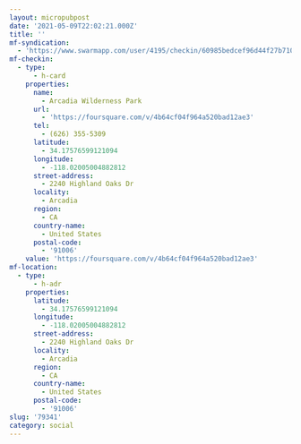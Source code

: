 ```yaml
---
layout: micropubpost
date: '2021-05-09T22:02:21.000Z'
title: ''
mf-syndication:
  - 'https://www.swarmapp.com/user/4195/checkin/60985bedcef96d44f27b7109'
mf-checkin:
  - type:
      - h-card
    properties:
      name:
        - Arcadia Wilderness Park
      url:
        - 'https://foursquare.com/v/4b64cf04f964a520bad12ae3'
      tel:
        - (626) 355-5309
      latitude:
        - 34.17576599121094
      longitude:
        - -118.02005004882812
      street-address:
        - 2240 Highland Oaks Dr
      locality:
        - Arcadia
      region:
        - CA
      country-name:
        - United States
      postal-code:
        - '91006'
    value: 'https://foursquare.com/v/4b64cf04f964a520bad12ae3'
mf-location:
  - type:
      - h-adr
    properties:
      latitude:
        - 34.17576599121094
      longitude:
        - -118.02005004882812
      street-address:
        - 2240 Highland Oaks Dr
      locality:
        - Arcadia
      region:
        - CA
      country-name:
        - United States
      postal-code:
        - '91006'
slug: '79341'
category: social
---
```

